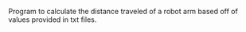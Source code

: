 Program to calculate the distance traveled of a robot arm based off of values provided in txt files. 
